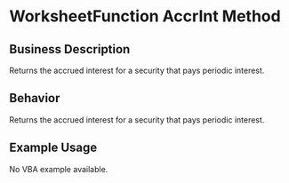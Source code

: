 # WorksheetFunction AccrInt Method

## Business Description
Returns the accrued interest for a security that pays periodic interest.

## Behavior
Returns the accrued interest for a security that pays periodic interest.

## Example Usage
No VBA example available.